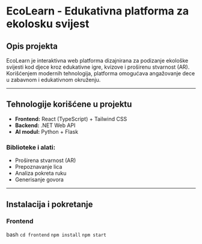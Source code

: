 # EcoLearn - Edukativna platforma za ekolosku svijest

## **Opis projekta**

EcoLearn je interaktivna web platforma dizajnirana za podizanje ekološke svijesti kod djece kroz edukativne igre, kvizove i proširenu stvarnost (AR). Korišćenjem modernih tehnologija, platforma omogućava angažovanje dece u zabavnom i edukativnom okruženju.

---

## **Tehnologije korišćene u projektu**

- **Frontend:** React (TypeScript) + Tailwind CSS  
- **Backend:** .NET Web API  
- **AI modul:** Python + Flask  

### **Biblioteke i alati:**
- Proširena stvarnost (AR)  
- Prepoznavanje lica  
- Analiza pokreta ruku  
- Generisanje govora  

---

## **Instalacija i pokretanje**

### **Frontend**
bash
`cd frontend`
`npm install`
`npm start`



